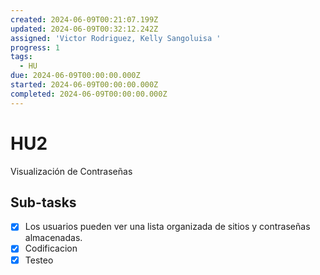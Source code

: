 ```yaml
---
created: 2024-06-09T00:21:07.199Z
updated: 2024-06-09T00:32:12.242Z
assigned: 'Victor Rodriguez, Kelly Sangoluisa '
progress: 1
tags:
  - HU
due: 2024-06-09T00:00:00.000Z
started: 2024-06-09T00:00:00.000Z
completed: 2024-06-09T00:00:00.000Z
---
```


# HU2

Visualización de Contraseñas

## Sub-tasks

- [x] Los usuarios pueden ver una lista organizada de sitios y contraseñas almacenadas.
- [x] Codificacion
- [x] Testeo
